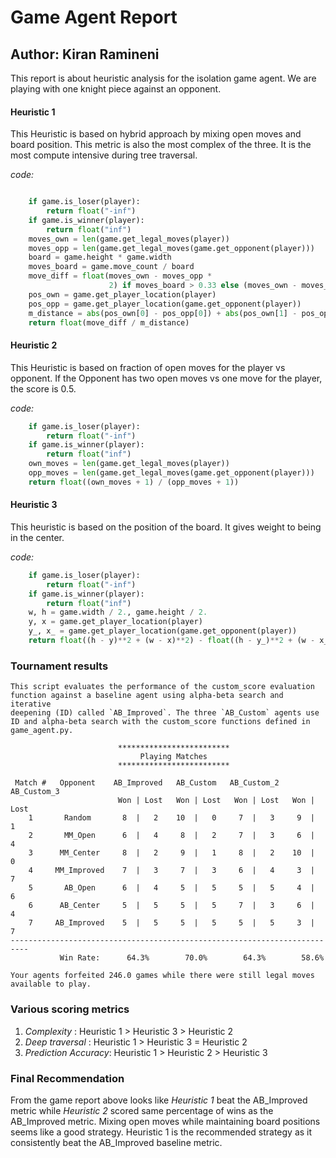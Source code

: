 # Game Agent Report
## Author: Kiran Ramineni

This report is about heuristic analysis for the isolation game agent. We are playing with one knight piece against an opponent. 


#### Heuristic 1 
This Heuristic is based on hybrid approach by mixing open moves and board position. This metric is
also the most complex of the three. It is the most compute intensive during tree traversal. 

*code:*
```python

    if game.is_loser(player):
        return float("-inf")
    if game.is_winner(player):
        return float("inf")
    moves_own = len(game.get_legal_moves(player))
    moves_opp = len(game.get_legal_moves(game.get_opponent(player)))
    board = game.height * game.width
    moves_board = game.move_count / board
    move_diff = float(moves_own - moves_opp *
                      2) if moves_board > 0.33 else (moves_own - moves_opp)
    pos_own = game.get_player_location(player)
    pos_opp = game.get_player_location(game.get_opponent(player))
    m_distance = abs(pos_own[0] - pos_opp[0]) + abs(pos_own[1] - pos_opp[1])
    return float(move_diff / m_distance)
```

#### Heuristic 2 
This Heuristic is based on fraction of open moves for the player vs opponent. If the Opponent has
two open moves vs one move for the player, the score is 0.5. 

*code:*
```python
    if game.is_loser(player):
        return float("-inf")
    if game.is_winner(player):
        return float("inf")
    own_moves = len(game.get_legal_moves(player))
    opp_moves = len(game.get_legal_moves(game.get_opponent(player)))
    return float((own_moves + 1) / (opp_moves + 1))
```

#### Heuristic 3 
This heuristic is based on the position of the board. It gives weight to being in the center.


*code:*
```python
    if game.is_loser(player):
        return float("-inf")
    if game.is_winner(player):
        return float("inf")
    w, h = game.width / 2., game.height / 2.
    y, x = game.get_player_location(player)
    y_, x_ = game.get_player_location(game.get_opponent(player))
    return float((h - y)**2 + (w - x)**2) - float((h - y_)**2 + (w - x_)**2)
```

### Tournament results
```
This script evaluates the performance of the custom_score evaluation
function against a baseline agent using alpha-beta search and iterative
deepening (ID) called `AB_Improved`. The three `AB_Custom` agents use
ID and alpha-beta search with the custom_score functions defined in
game_agent.py.

                        *************************                         
                             Playing Matches                              
                        *************************                         

 Match #   Opponent    AB_Improved   AB_Custom   AB_Custom_2  AB_Custom_3 
                        Won | Lost   Won | Lost   Won | Lost   Won | Lost 
    1       Random       8  |   2    10  |   0     7  |   3     9  |   1  
    2       MM_Open      6  |   4     8  |   2     7  |   3     6  |   4  
    3      MM_Center     8  |   2     9  |   1     8  |   2    10  |   0  
    4     MM_Improved    7  |   3     7  |   3     6  |   4     3  |   7  
    5       AB_Open      6  |   4     5  |   5     5  |   5     4  |   6  
    6      AB_Center     5  |   5     5  |   5     7  |   3     6  |   4  
    7     AB_Improved    5  |   5     5  |   5     5  |   5     3  |   7  
--------------------------------------------------------------------------
           Win Rate:      64.3%        70.0%        64.3%        58.6%    

Your agents forfeited 246.0 games while there were still legal moves available to play.
```

### Various scoring metrics

1. *Complexity* : Heuristic 1 > Heuristic 3 > Heuristic 2
2. *Deep traversal* : Heuristic 1 > Heuristic 3 = Heuristic 2
3. *Prediction Accuracy*: Heuristic 1 > Heuristic 2 > Heuristic 3

### Final Recommendation 

From the game report above looks like *Heuristic 1* beat the AB_Improved metric while *Heuristic 2*
scored same percentage of wins as the AB_Improved metric. Mixing open moves while maintaining board
positions seems like a good strategy. Heuristic 1 is the recommended strategy as it consistently
beat the AB_Improved baseline metric. 


